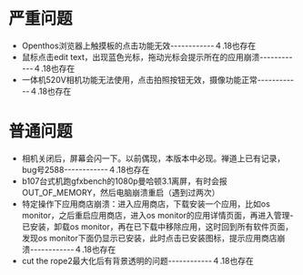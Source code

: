 # 严重问题
- Openthos浏览器上触摸板的点击功能无效------------４.18也存在
- 鼠标点击edit text，出现蓝色光标，拖动光标会提示所在的应用崩溃------------４.18也存在
- 一体机520V相机功能无法使用，点击拍照按钮无效，摄像功能正常------------４.18也存在

# 普通问题
- 相机关闭后，屏幕会闪一下。以前偶现，本版本中必现。禅道上已有记录，bug号2588------------４.18也存在
- b107台式机跑gfxbench的1080p曼哈顿3.1离屏，有时会报OUT_OF_MEMORY，然后电脑崩溃重启（遇到过两次）
- 特定操作下应用商店崩溃：进入应用商店，下载安装一个应用，比如os monitor，之后重启应用商店，进入os monitor的应用详情页面，再进入管理-已安装，卸载os monitor，再在已下载中移除应用，这时回到所有软件页面，发现os monitor下面仍显示已安装，此时点击已安装图标，提示应用商店崩溃------------４.18也存在
- cut the rope2最大化后有背景透明的问题------------４.18也存在

